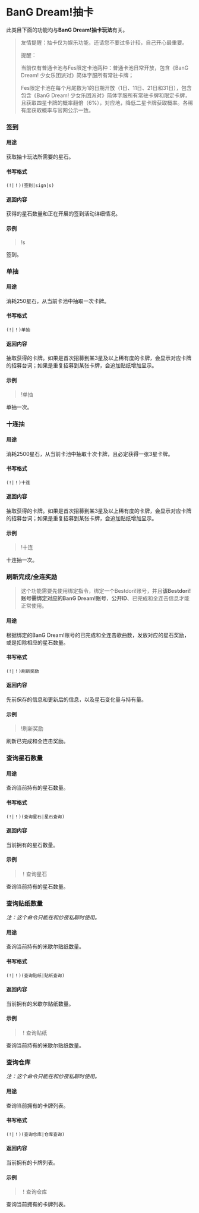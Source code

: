 # BanG Dream!抽卡

此类目下面的功能均与**BanG Dream!抽卡玩法**有关。

> 友情提醒：抽卡仅为娱乐功能，还请您不要过多计较，自己开心最重要。
>
> 提醒：
>
> 当前仅有普通卡池与Fes限定卡池两种：普通卡池日常开放，包含《BanG Dream! 少女乐团派对》简体字服所有常驻卡牌；
>
> Fes限定卡池在每个月尾数为1的日期开放（1日、11日、21日和31日），包含包含《BanG Dream! 少女乐团派对》简体字服所有常驻卡牌和限定卡牌，且获取四星卡牌的概率翻倍（6%），对应地，降低二星卡牌获取概率。各稀有度获取概率与官网公示一致。

### 签到
#### 用途
获取抽卡玩法所需要的星石。

#### 书写格式
`(!|！)(签到|sign|s)`

#### 返回内容
获得的星石数量和正在开展的签到活动详细情况。

#### 示例

> !s

签到。

### 单抽
#### 用途
消耗250星石，从当前卡池中抽取一次卡牌。

#### 书写格式
`(!|！)单抽`

#### 返回内容
抽取获得的卡牌。如果是首次招募到某3星及以上稀有度的卡牌，会显示对应卡牌的招募台词；如果是重复招募到某张卡牌，会追加贴纸增加显示。

#### 示例
> !单抽

单抽一次。

### 十连抽
#### 用途
消耗2500星石，从当前卡池中抽取十次卡牌，且必定获得一张3星卡牌。

#### 书写格式
`(!|！)十连`

#### 返回内容
抽取获得的卡牌。如果是首次招募到某3星及以上稀有度的卡牌，会显示对应卡牌的招募台词；如果是重复招募到某张卡牌，会追加贴纸增加显示。

#### 示例

> !十连

十连抽一次。

### 刷新完成/全连奖励

> 这个功能需要先使用绑定指令，绑定一个Bestdori!账号，并且**该Bestdori!账号需绑定对应的BanG Dream!账号**，**公开ID**、已完成和全连击信息才能正常使用。

#### 用途
根据绑定的BanG Dream!账号的已完成和全连击歌曲数，发放对应的星石奖励，或是扣除相应的星石数量。

#### 书写格式
`(!|！)刷新奖励`

#### 返回内容
先前保存的信息和更新后的信息，以及星石变化量与持有量。

#### 示例

> !刷新奖励

刷新已完成和全连击奖励。

### 查询星石数量
#### 用途
查询当前持有的星石数量。

#### 书写格式
`(!|！)(查询星石|星石查询)`

#### 返回内容
当前拥有的星石数量。

#### 示例

> ！查询星石

查询当前持有的星石数量。

### 查询贴纸数量

*注：这个命令只能在和纱夜私聊时使用。*

#### 用途
查询当前持有的米歇尔贴纸数量。

#### 书写格式
`(!|！)(查询贴纸|贴纸查询)`

#### 返回内容
当前拥有的米歇尔贴纸数量。

#### 示例
> ！查询贴纸

查询当前持有的米歇尔贴纸数量。

### 查询仓库

*注：这个命令只能在和纱夜私聊时使用。*

#### 用途
查询当前拥有的卡牌列表。

#### 书写格式
`(!|！)(查询仓库|仓库查询)`

#### 返回内容
当前拥有的卡牌列表。

#### 示例
> ！查询仓库

查询当前拥有的卡牌列表。